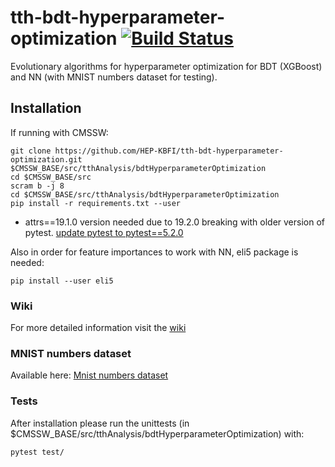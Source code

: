 # tth-bdt-hyperparameter-optimization [![Build Status](https://travis-ci.org/HEP-KBFI/tth-bdt-hyperparameter-optimization.svg?branch=master)](https://travis-ci.org/HEP-KBFI/tth-bdt-hyperparameter-optimization)
Evolutionary algorithms for hyperparameter optimization for BDT (XGBoost) and NN (with MNIST numbers dataset for testing).


## Installation

If running with CMSSW:

````console
git clone https://github.com/HEP-KBFI/tth-bdt-hyperparameter-optimization.git $CMSSW_BASE/src/tthAnalysis/bdtHyperparameterOptimization
cd $CMSSW_BASE/src
scram b -j 8
cd $CMSSW_BASE/src/tthAnalysis/bdtHyperparameterOptimization
pip install -r requirements.txt --user
````
* attrs==19.1.0 version needed due to 19.2.0 breaking with older version of pytest.
[update pytest to pytest==5.2.0](https://stackoverflow.com/questions/58189683/typeerror-attrib-got-an-unexpected-keyword-argument-convert)

Also in order for feature importances to work with NN, eli5 package is needed:

````console
pip install --user eli5
````

### Wiki

For more detailed information visit the [wiki](https://github.com/HEP-KBFI/tth-bdt-hyperparameter-optimization/wiki)


### MNIST numbers dataset

Available here:
[Mnist numbers dataset](http://yann.lecun.com/exdb/mnist/)


### Tests

After installation please run the unittests (in $CMSSW_BASE/src/tthAnalysis/bdtHyperparameterOptimization) with:

````console
pytest test/
````


